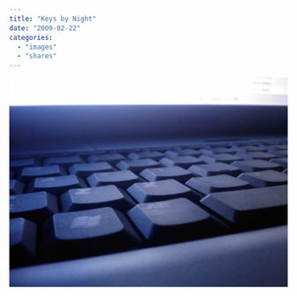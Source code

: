 ```yaml
---
title: "Keys by Night"
date: "2009-02-22"
categories: 
  - "images"
  - "shares"
---
```


![](images/4wnP83SaFk9ucj19QFe7DF1qo1_1280-1024x768.jpg)

